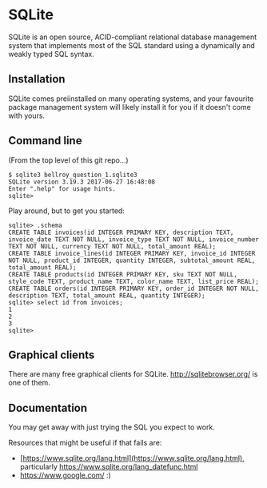 # SQLite
SQLite is an open source, ACID-compliant relational database management system that implements most of the SQL standard using a dynamically and weakly typed SQL syntax. 

## Installation
SQLite comes preiinstalled on many operating systems, and your favourite package management system will likely install it for you if it doesn't come with yours.

## Command line

(From the top level of this git repo…)

    $ sqlite3 bellroy_question_1.sqlite3
    SQLite version 3.19.3 2017-06-27 16:48:08
    Enter ".help" for usage hints.
    sqlite>

Play around, but to get you started:

    sqlite> .schema
    CREATE TABLE invoices(id INTEGER PRIMARY KEY, description TEXT, invoice_date TEXT NOT NULL, invoice_type TEXT NOT NULL, invoice_number TEXT NOT NULL, currency TEXT NOT NULL, total_amount REAL);
    CREATE TABLE invoice_lines(id INTEGER PRIMARY KEY, invoice_id INTEGER NOT NULL, product_id INTEGER, quantity INTEGER, subtotal_amount REAL, total_amount REAL);
    CREATE TABLE products(id INTEGER PRIMARY KEY, sku TEXT NOT NULL, style_code TEXT, product_name TEXT, color_name TEXT, list_price REAL);
    CREATE TABLE orders(id INTEGER PRIMARY KEY, order_id INTEGER NOT NULL, description TEXT, total_amount REAL, quantity INTEGER);
    sqlite> select id from invoices;
    1
    2
    3
    sqlite>

## Graphical clients
There are many free graphical clients for SQLite. http://sqlitebrowser.org/ is one of them.

## Documentation
You may get away with just trying the SQL you expect to work.  

Resources that might be useful if that fails are:
* [https://www.sqlite.org/lang.html](https://www.sqlite.org/lang.html), particularly https://www.sqlite.org/lang_datefunc.html
* https://www.google.com/ :)
